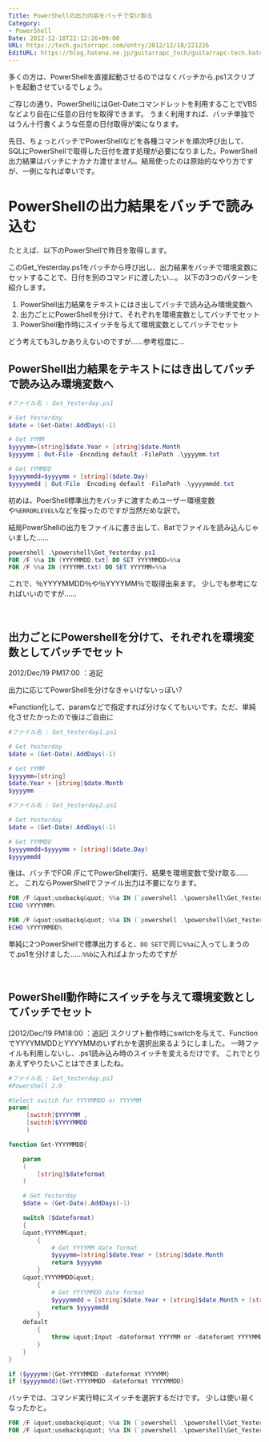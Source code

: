 ```yaml
---
Title: PowerShellの出力内容をバッチで受け取る
Category:
- PowerShell
Date: 2012-12-18T22:12:26+09:00
URL: https://tech.guitarrapc.com/entry/2012/12/18/221226
EditURL: https://blog.hatena.ne.jp/guitarrapc_tech/guitarrapc-tech.hatenablog.com/atom/entry/6802418398340181878
---
```


<!--
Date: 2012-12-18T22:12:26+09:00
URL: https://tech.guitarrapc.com/entry/2012/12/18/221226
-->

多くの方は、PowerShellを直接起動させるのではなくバッチから.ps1スクリプトを起動させているでしょう。

ご存じの通り、PowerShellにはGet-Dateコマンドレットを利用することでVBSなどより自在に任意の日付を取得できます。
うまく利用すれば、バッチ単独ではうん十行書くような任意の日付取得が楽になります。

先日、ちょっとバッチでPowerShellなどを各種コマンドを順次呼び出して、SQLにPowerShellで取得した日付を渡す処理が必要になりました。PowerShell出力結果はバッチにナカナカ渡せません。結局使ったのは原始的なやり方ですが、一例になれば幸いです。

# PowerShellの出力結果をバッチで読み込む

たとえば、以下のPowerShellで昨日を取得します。

このGet_Yesterday.ps1をバッチから呼び出し、出力結果をバッチで環境変数にセットすることで、日付を別のコマンドに渡したい…。
以下の3つのパターンを紹介します。

1. PowerShell出力結果をテキストにはき出してバッチで読み込み環境変数へ
2. 出力ごとにPowerShellを分けて、それぞれを環境変数としてバッチでセット
3. PowerShell動作時にスイッチを与えて環境変数としてバッチでセット

どう考えても3しかありえないのですが……参考程度に…

## PowerShell出力結果をテキストにはき出してバッチで読み込み環境変数へ

```ps1
#ファイル名 : Get_Yesterday.ps1

# Get Yesterday
$date = (Get-Date).AddDays(-1)

# Get YYMM
$yyyymm=[string]$date.Year + [string]$date.Month
$yyyymm | Out-File -Encoding default -FilePath .\yyyymm.txt

# Get YYMMDD
$yyyymmdd=$yyyymm + [string]($date.Day)
$yyyymmdd | Out-File -Encoding default -FilePath .\yyyymmdd.txt
```


初めは、PoerShell標準出力をバッチに渡すためユーザー環境変数や`%ERRORLEVEL%`などを探ったのですが当然だめな訳で。

結局PowerShellの出力をファイルに書き出して、Batでファイルを読み込んじゃいました……

```ps1
powershell .\powershell\Get_Yesterday.ps1
FOR /F %%a IN (YYYYMMDD.txt) DO SET YYYYMMDD=%%a
FOR /F %%a IN (YYYYMM.txt) DO SET YYYYMM=%%a
```


これで、％YYYYMMDD％や％YYYYMM％で取得出来ます。 少しでも参考になればいいのですが……


&nbsp;

## 出力ごとにPowershellを分けて、それぞれを環境変数としてバッチでセット

2012/Dec/19 PM17:00 ：追記

出力に応じてPowerShellを分けなきゃいけないっぽい?

※Function化して、paramなどで指定すれば分けなくてもいいです。ただ、単純化させたかったので後はご自由に


```ps1
#ファイル名 : Get_Yesterday1.ps1

# Get Yesterday
$date = (Get-Date).AddDays(-1)

# Get YYMM
$yyyymm=[string]
$date.Year + [string]$date.Month
$yyyymm
```



```ps1
#ファイル名 : Get_Yesterday2.ps1

# Get Yesterday
$date = (Get-Date).AddDays(-1)

# Get YYMMDD
$yyyymmdd=$yyyymm + [string]($date.Day)
$yyyymmdd
```


後は、バッチでFOR /FにてPowerShell実行、結果を環境変数で受け取る……と。
これならPowerShellでファイル出力は不要になります。

```ps1
FOR /F &quot;usebackq&quot; %%a IN (`powershell .\powershell\Get_Yesterday1.ps1`) DO SET YYYYMM=%%a
ECHO %YYYYMM%

FOR /F &quot;usebackq&quot; %%a IN (`powershell .\powershell\Get_Yesterday2.ps1`) DO SET YYYYMMDD=%%a
ECHO %YYYYMMDD%
```

単純に2つPowerShellで標準出力すると、`DO SET`で同じ`%%a`に入ってしまうので.ps1を分けました……`%%b`に入ればよかったのですが


&nbsp;

## PowerShell動作時にスイッチを与えて環境変数としてバッチでセット
[2012/Dec/19 PM18:00 ：追記]
スクリプト動作時にswitchを与えて、FunctionでYYYYMMDDとYYYYMMのいずれかを選択出来るようにしました。
一時ファイルも利用しないし、.ps1読み込み時のスイッチを変えるだけです。
これでとりあえずやりたいことはできましたね。


```ps1
#ファイル名 : Get_Yesterday.ps1
#Powershell 2.0

#Select switch for YYYYMMDD or YYYYMM
param(
     [switch]$YYYYMM ,
     [switch]$YYYYMMDD
     )

function Get-YYYYMMDD{

    param
    (
        [string]$dateformat
    )

    # Get Yesterday
    $date = (Get-Date).AddDays(-1)

    switch ($dateformat)
    {
    &quot;YYYYMM&quot;
        {
            # Get YYYYMM date format
            $yyyymm=[string]$date.Year + [string]$date.Month
            return $yyyymm
        }
    &quot;YYYYMMDD&quot;
        {
            # Get YYYYMMDD date format
            $yyyymmdd = [string]$date.Year + [string]$date.Month + [string]($date.Day)
            return $yyyymmdd
        }
    default
        {
            throw &quot;Input -dateformat YYYYMM or -dateforamt YYYYMMDD&quot;
        }
    }
}

if ($yyyymm){Get-YYYYMMDD -dateformat YYYYMM}
if ($yyyymmdd){Get-YYYYMMDD -dateformat YYYYMMDD}
```


バッチでは、コマンド実行時にスイッチを選択するだけです。
少しは使い易くなったかと。


```ps1
FOR /F &quot;usebackq&quot; %%a IN (`powershell .\powershell\Get_Yesterday.ps1 -YYYYMMDD`) DO @SET YYYYMMDD=%%a
FOR /F &quot;usebackq&quot; %%a IN (`powershell .\powershell\Get_Yesterday.ps1 -YYYYMM`) DO @SET YYYYMM=%%a
```
